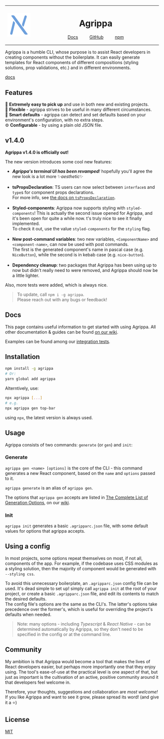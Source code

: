 <table align="center">
  <tr>
    <td>
      <img src="agrippa.svg" align="center" width="150px" alt="Agrippa logo" />
    </td>
    <td align="center" width="400px">
        <h1 display="inline">Agrippa</h1>
        <p align="center">
        <a href="https://www.agrippa.dev/">Docs</a>
        &nbsp;&nbsp;&nbsp;&nbsp;&nbsp;&nbsp;&nbsp;&nbsp;
        <a href="https://github.com/NitzanHen/agrippa">GitHub</a>
        &nbsp;&nbsp;&nbsp;&nbsp;&nbsp;&nbsp;&nbsp;&nbsp;
        <a href="https://www.npmjs.com/package/agrippa">npm</a>
      </p>
    </td>
  </tr>
</table>



Agrippa is a humble CLI, whose purpose is to assist React developers in creating components without the boilerplate.
It can easily generate templates for React components of different compositions (styling solutions, prop validations, etc.) and in different environments. 

[docs](https://github.com/NitzanHen/agrippa/wiki)

## Features
🚀 **Extremely easy to pick up** and use in both new and existing projects.<br/>
🐙 **Flexible** - agrippa strives to be useful in many different circumstances.<br/>
🧠 **Smart defaults** - agrippa can detect and set defaults based on your environment's configuration, with no extra steps. <br/>
⚙️ **Configurable** - by using a plain old JSON file.

## v1.4.0

**Agrippa v1.4.0 is officially out!** <br/>

The new version introduces some cool new features:
- ***Agrippa's terminal UI has been revamped**!* hopefully you'll agree the new look is a lot more ✨*aesthetic*✨<br/><br/>
- **tsPropsDeclaration**: TS users can now select between `interface`s and `type`s for component props declarations.<br/>For more info, see [the docs on `tsPropsDeclaration`](https://github.com/NitzanHen/agrippa/wiki/The-complete-list-of-generation-options).<br/><br/>
- **Styled-components**: Agrippa now supports styling with `styled-components`! This is actually the second issue opened for Agrippa, and it's been open for quite a while now. t's truly nice to see it finally implemented. <br/>To check it out, use the value `styled-components` for the `styling` flag.<br/><br/>
- **New post-command variables**: two new variables, `<ComponentName>` and `<component-name>`, can now be used with post commands.<br/>The first is the generated component's name in pascal case (e.g. `NiceButton`), while the second is in kebab case (e.g. `nice-button`).<br/><br/>
- **Dependency cleanup**: two packages that Agrippa has been using up to now but didn't really need to were removed, and Agrippa should now be a little lighter.

Also, more tests were added, which is always nice.

>  To update, call `npm i -g agrippa`. <br/>
>  Please reach out with any bugs or feedback!

## Docs 

This page contains useful information to get started with using Agrippa. 
All other documentation & guides can be found [on our wiki](https://github.com/NitzanHen/agrippa/wiki).

Examples can be found among our [integration tests](https://github.com/NitzanHen/agrippa/tree/main/test/integration).

## Installation

```bash
npm install -g agrippa
# Or:
yarn global add agrippa
```

Alterntively, use:
```bash
npx agrippa [...]
# e.g.
npx agrippa gen top-bar 
```
using `npx`, the latest version is always used.

## Usage

Agrippa consists of two commands: `generate` (or `gen`) and `init`:

### Generate
`agrippa gen <name> [options]` is the core of the CLI - this command generates a new React component, based on the `name` and `options` passed to it.

`agrippa generate` is an alias of `agrippa gen`.

The options that `agrippa gen` accepts are listed in [The Complete List of Generation Options](https://github.com/NitzanHen/agrippa/wiki/The-Complete-List-of-Generation-Options), on our [wiki](https://github.com/NitzanHen/agrippa/wiki).

### Init
`agrippa init` generates a basic `.agripparc.json` file, with some default values for options that agrippa accepts.  

## Using a config
In most projects, some options repeat themselves on most, if not all, components of the app. For example, if the codebase uses CSS modules as a styling solution, then the majority of component would be generated with `--styling css`. 

To avoid this unnecessary boilerplate, an `.agripparc.json` config file can be used. It's dead simple to set up! simply call `agrippa init` at the root of your project, or create a basic `.agripparc.json` file, and edit its contents to match the desired defaults. <br/>
The config file's options are the same as the CLI's. The latter's options take precedence over the former's, which is useful for overriding the project's defaults when needed.

> Note: many options - including *Typescript* & *React Native* - can be determined automatically by Agrippa, so they don't need to be specified in the config or at the command line.

## Community

My ambition is that Agrippa would become a tool that makes the lives of React developers easier, but perhaps more importantly one that they enjoy using. The tool's ease-of-use at the practical level is one aspect of that, but just as important is the cultivation of an active, positive community around it that developers feel welcome in.

Therefore, your thoughts, suggestions and collaboration are *most welcome!* <br/>
If you like Agrippa and want to see it grow, please spread its word! (and give it a ⭐)

## License
[MIT](https://choosealicense.com/licenses/mit/)
